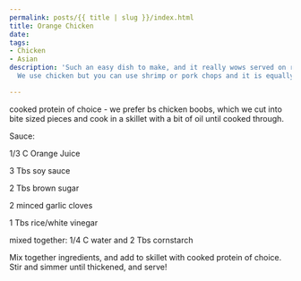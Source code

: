 ```yaml
---
permalink: posts/{{ title | slug }}/index.html
title: Orange Chicken
date: 
tags:
- Chicken
- Asian
description: 'Such an easy dish to make, and it really wows served on rice with broccoli!
  We use chicken but you can use shrimp or pork chops and it is equally amazing! '

---
```

cooked protein of choice - we prefer bs chicken boobs, which we cut into bite sized pieces and cook in a skillet with a bit of oil until cooked through. 

Sauce: 

1/3 C Orange Juice

3 Tbs soy sauce

2 Tbs brown sugar

2 minced garlic cloves

1 Tbs rice/white vinegar

mixed together: 1/4 C water and 2 Tbs cornstarch

Mix together ingredients, and add to skillet with cooked protein of choice. Stir and simmer until thickened, and serve! 